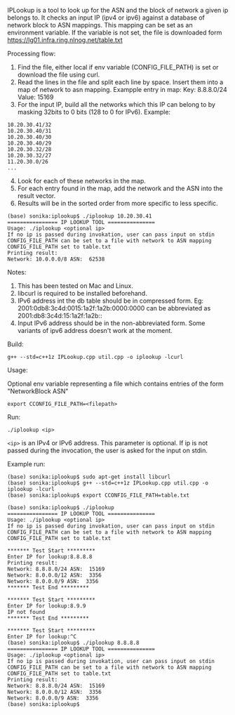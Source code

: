 IPLookup is a tool to look up for the ASN and the block of network a given ip belongs to.
It checks an input IP (ipv4 or ipv6) against a database of network block to ASN mappings.
This mapping can be set as an environment variable. If the variable is not set,
the file is downloaded form https://lg01.infra.ring.nlnog.net/table.txt

Processing flow:
1. Find the file, either local if env variable (CONFIG_FILE_PATH) is set or download the file using curl.
2. Read the lines in the file and split each line by space. Insert them into a map of network to asn mapping. Exampple entry in map: Key: 8.8.8.0/24 Value: 15169
3. For the input IP, build all the networks which this IP can belong to by masking 32bits to 0 bits (128 to 0 for IPv6). Example: 
```
10.20.30.41/32
10.20.30.40/31
10.20.30.40/30
10.20.30.40/29
10.20.30.32/28
10.20.30.32/27
11.20.30.0/26
...
```

4. Look for each of these networks in the map.
5. For each entry found in the map, add the network and the ASN into the result vector.
6. Results will be in the sorted order from more specific to less specific.
```
(base) sonika:iplookup$ ./iplookup 10.20.30.41
================ IP LOOKUP TOOL ===============
Usage: ./iplookup <optional ip>
If no ip is passed during invokation, user can pass input on stdin
CONFIG_FILE_PATH can be set to a file with network to ASN mapping
CONFIG_FILE_PATH set to table.txt
Printing result:
Network: 10.0.0.0/8 ASN:  62538
```
Notes:
1. This has been tested on Mac and Linux.
2. libcurl is required to be installed beforehand.
3. IPv6 address int the db table should be in compressed form. Eg: 2001:0db8:3c4d:0015:1a2f:1a2b:0000:0000 can be abbreviated as 2001:db8:3c4d:15:1a2f:1a2b::
4. Input IPv6 address should be in the non-abbreviated form. Some variants of ipv6 address doesn't work at the moment.

Build:
```
g++ --std=c++1z IPLookup.cpp util.cpp -o iplookup -lcurl
```

Usage:

Optional env variable representing a file which contains entries of the form "NetworkBlock ASN"

```
export CCONFIG_FILE_PATH=<filepath>
```

Run:
```
./iplookup <ip>
```

```<ip>``` is an IPv4 or IPv6 address. This parameter is optional.
If ip is not passed during the invocation, the user is asked for the input on stdin.

Example run:
```
(base) sonika:iplookup$ sudo apt-get install libcurl
(base) sonika:iplookup$ g++ --std=c++1z IPLookup.cpp util.cpp -o iplookup -lcurl
(base) sonika:iplookup$ export CCONFIG_FILE_PATH=table.txt

(base) sonika:iplookup$ ./iplookup
================ IP LOOKUP TOOL ===============
Usage: ./iplookup <optional ip>
If no ip is passed during invokation, user can pass input on stdin
CONFIG_FILE_PATH can be set to a file with network to ASN mapping
CONFIG_FILE_PATH set to table.txt

******* Test Start *********
Enter IP for lookup:8.8.8.8
Printing result:
Network: 8.8.8.0/24 ASN:  15169
Network: 8.0.0.0/12 ASN:  3356
Network: 8.0.0.0/9 ASN:  3356
******* Test End *********

******* Test Start *********
Enter IP for lookup:8.9.9
IP not found
******* Test End *********

******* Test Start *********
Enter IP for lookup:^C
(base) sonika:iplookup$ ./iplookup 8.8.8.8
================ IP LOOKUP TOOL ===============
Usage: ./iplookup <optional ip>
If no ip is passed during invokation, user can pass input on stdin
CONFIG_FILE_PATH can be set to a file with network to ASN mapping
CONFIG_FILE_PATH set to table.txt
Printing result:
Network: 8.8.8.0/24 ASN:  15169
Network: 8.0.0.0/12 ASN:  3356
Network: 8.0.0.0/9 ASN:  3356
(base) sonika:iplookup$ 
```
